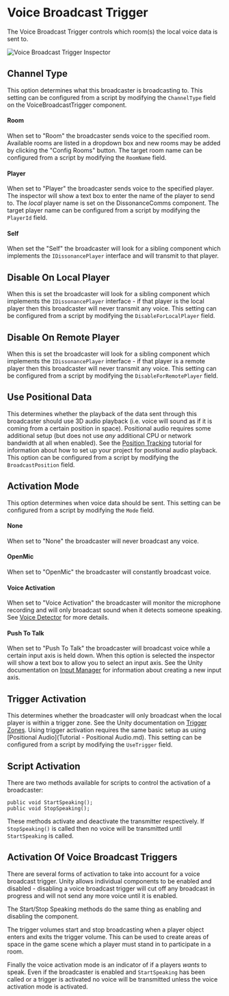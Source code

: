 # Voice Broadcast Trigger

The Voice Broadcast Trigger controls which room(s) the local voice data is sent to.

![Voice Broadcast Trigger Inspector](/images/VoiceBroadcastTrigger_Overview.png "Voice Broadcast Trigger Inspector")

## Channel Type

This option determines what this broadcaster is broadcasting to. This setting can be configured from a script by modifying the `ChannelType` field on the VoiceBroadcastTrigger component.

#### Room

When set to "Room" the broadcaster sends voice to the specified room. Available rooms are listed in a dropdown box and new rooms may be added by clicking the "Config Rooms" button. The target room name can be configured from a script by modifying the `RoomName` field.

#### Player

When set to "Player" the broadcaster sends voice to the specified player. The inspector will show a text box to enter the name of the player to send to. The *local* player name is set on the DissonanceComms component. The target player name can be configured from a script by modifying the `PlayerId` field.

#### Self

When set the "Self" the broadcaster will look for a sibling component which implements the `IDissonancePlayer` interface and will transmit to that player.

## Disable On Local Player

When this is set the broadcaster will look for a sibling component which implements the `IDissonancePlayer` interface - if that player is the local player then this broadcaster will never transmit any voice. This setting can be configured from a script by modifying the `DisableForLocalPlayer` field.

## Disable On Remote Player

When this is set the broadcaster will look for a sibling component which implements the `IDissonancePlayer` interface - if that player is a remote player then this broadcaster will never transmit any voice. This setting can be configured from a script by modifying the `DisableForRemotePlayer` field.

## Use Positional Data

This determines whether the playback of the data sent through this broadcaster should use 3D audio playback (i.e. voice will sound as if it is coming from a certain position in space). Positional audio requires some additional setup (but does not use *any* additional CPU or network bandwidth at all when enabled). See the [Position Tracking](Tutorials/Position-Tracking) tutorial for information about how to set up your project for positional audio playback. This option can be configured from a script by modifying the `BroadcastPosition` field.

## Activation Mode

This option determines when voice data should be sent. This setting can be configured from a script by modifying the `Mode` field.

#### None

When set to "None" the broadcaster will never broadcast any voice.

#### OpenMic

When set to "OpenMic" the broadcaster will constantly broadcast voice.

#### Voice Activation

When set to "Voice Activation" the broadcaster will monitor the microphone recording and will only broadcast sound when it detects someone speaking. See [Voice Detector](Reference/Audio/VAD.md) for more details.

#### Push To Talk

When set to "Push To Talk" the broadcaster will broadcast voice while a certain input axis is held down. When this option is selected the inspector will show a text box to allow you to select an input axis. See the Unity documentation on [Input Manager](https://docs.unity3d.com/Manual/class-InputManager.html) for information about creating a new input axis.

## Trigger Activation

This determines whether the broadcaster will only broadcast when the local player is within a trigger zone. See the Unity documentation on [Trigger Zones](https://unity3d.com/learn/tutorials/topics/physics/colliders-triggers). Using trigger activation requires the same basic setup as using [Positional Audio](Tutorial - Positional Audio.md). This setting can be configured from a script by modifying the `UseTrigger` field.

## Script Activation

There are two methods available for scripts to control the activation of a broadcaster:

```
public void StartSpeaking();
public void StopSpeaking();
```

These methods activate and deactivate the transmitter respectively. If `StopSpeaking()` is called then no voice will be transmitted until `StartSpeaking` is called.

## Activation Of Voice Broadcast Triggers

There are several forms of activation to take into account for a voice broadcast trigger. Unity allows individual components to be enabled and disabled - disabling a voice broadcast trigger will cut off any broadcast in progress and will not send any more voice until it is enabled.

The Start/Stop Speaking methods do the same thing as enabling and disabling the component.

The trigger volumes start and stop broadcasting when a player object enters and exits the trigger volume. This can be used to create areas of space in the game scene which a player must stand in to participate in a room.

Finally the voice activation mode is an indicator of if a players *wants* to speak. Even if the broadcaster is enabled and `StartSpeaking` has been called or a trigger is activated no voice will be transmitted unless the voice activation mode is activated.